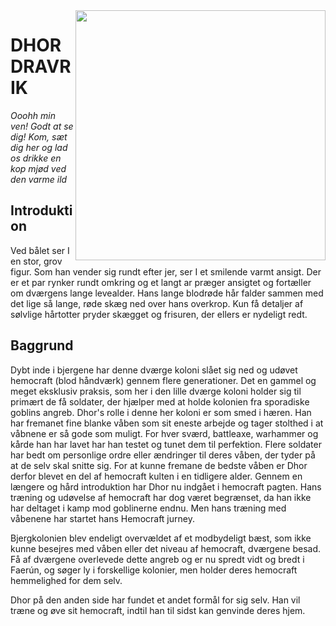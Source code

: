<img align="right" width="400" src="https://github.com/user-attachments/assets/2f397324-1321-4b24-97d8-327f19819a4d">

# DHOR DRAVRIK 
*Ooohh min ven! Godt at se dig! Kom, sæt dig her og lad os drikke en kop mjød ved den varme ild*

## Introduktion
Ved bålet ser I en stor, grov figur. 
Som han vender sig rundt efter jer, ser I et smilende varmt ansigt. Der er et par rynker rundt omkring og et langt ar præger ansigtet og fortæller om dværgens lange levealder. 
Hans lange blodrøde hår falder sammen med det lige så lange, røde skæg ned over hans overkrop. Kun få detaljer af sølvlige hårtotter pryder skægget og frisuren, der ellers er nydeligt redt.

## Baggrund
Dybt inde i bjergene har denne dværge koloni slået sig ned og udøvet hemocraft (blod håndværk) gennem flere generationer. 
Det en gammel og meget eksklusiv praksis, som her i den lille dværge koloni holder sig til primært de få soldater, der hjælper med at holde kolonien fra sporadiske goblins angreb.
Dhor's rolle i denne her koloni er som smed i hæren. Han har fremanet fine blanke våben som sit eneste arbejde og tager stolthed i at våbnene er så gode som muligt.
For hver sværd, battleaxe, warhammer og kårde han har lavet har han testet og tunet dem til perfektion. 
Flere soldater har bedt om personlige ordre eller ændringer til deres våben, der tyder på at de selv skal snitte sig. For at kunne fremane de bedste våben er Dhor derfor blevet en del af hemocraft kulten i en tidligere alder.
Gennem en længere og hård introduktion har Dhor nu indgået i hemocraft pagten. Hans træning og udøvelse af hemocraft har dog været begrænset, da han ikke har deltaget i kamp mod goblinerne endnu.
Men hans træning med våbenene har startet hans Hemocraft jurney.

Bjergkolonien blev endeligt overvældet af et modbydeligt bæst, som ikke kunne besejres med våben eller det niveau af hemocraft, dværgene besad.
Få af dværgene overlevede dette angreb og er nu spredt vidt og bredt i Faerún, og søger ly i forskellige kolonier, men holder deres hemocraft hemmelighed for dem selv.

Dhor på den anden side har fundet et andet formål for sig selv. Han vil træne og øve sit hemocraft, indtil han til sidst kan genvinde deres hjem.
